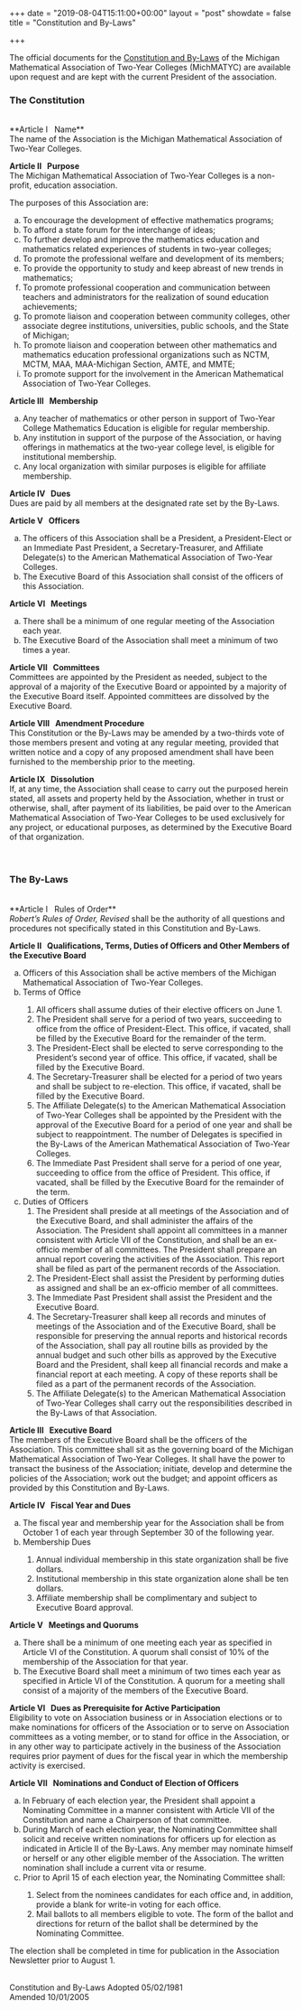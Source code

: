 +++
date = "2019-08-04T15:11:00+00:00"
layout = "post"
showdate = false
title = "Constitution and By-Laws"

+++

The official documents for the <a href="http://bit.ly/michmatycconstitution">Constitution and By-Laws</a> of the Michigan Mathematical Association of Two-Year Colleges (MichMATYC) are available upon request and are kept with the current President of the association.<br/>

### The Constitution
<br/>
**Article I &nbsp; Name**<br/>
The name of the Association is the Michigan Mathematical Association of Two-Year Colleges.<br/>

**Article II &nbsp; Purpose**<br/>
The Michigan Mathematical Association of Two-Year Colleges is a non-profit, education association.<br/>

The purposes of this Association are:
<ol type="a">
   <li> To encourage the development of effective mathematics programs;
   <li> To afford a state forum for the interchange of ideas;
   <li> To further develop and improve the mathematics education and mathematics related experiences of students in two-year colleges;</li>
   <li> To promote the professional welfare and development of its members;</li>
   <li> To provide the opportunity to study and keep abreast of new trends in mathematics;</li>
   <li> To promote professional cooperation and communication between teachers and administrators for the realization of sound education achievements;</li>
   <li> To promote liaison and cooperation between community colleges, other associate degree institutions, universities, public schools, and the State of Michigan;</li>
   <li> To promote liaison and cooperation between other mathematics and mathematics education professional organizations such as NCTM, MCTM, MAA, MAA-Michigan Section, AMTE, and MMTE;</li>
   <li> To promote support for the involvement in the American Mathematical Association of Two-Year Colleges.</li></ol>

**Article III &nbsp; Membership**
<ol type="a">
   <li> Any teacher of mathematics or other person in support of Two-Year College Mathematics Education is eligible for regular membership.</li>
   <li> Any institution in support of the purpose of the Association, or having offerings in mathematics at the two-year college level, is eligible for institutional membership.</li>
   <li> Any local organization with similar purposes is eligible for affiliate membership.</li></ol>
   
**Article IV &nbsp; Dues**<br/>
Dues are paid by all members at the designated rate set by the By-Laws.<br/>

**Article V &nbsp; Officers**
<ol type="a">
   <li> The officers of this Association shall be a President, a President-Elect or an Immediate Past President, a Secretary-Treasurer, and Affiliate Delegate(s) to the American Mathematical Association of Two-Year Colleges.</li>
   <li> The Executive Board of this Association shall consist of the officers of this Association.</li></ol>
   
**Article VI &nbsp; Meetings**
<ol type="a">
   <li> There shall be a minimum of one regular meeting of the Association each year.</li>
   <li> The Executive Board of the Association shall meet a minimum of two times a year.</li></ol>

**Article VII &nbsp; Committees**<br/>
Committees are appointed by the President as needed, subject to the approval of a majority of the Executive Board or appointed by a majority of the Executive Board itself. Appointed committees are dissolved by the Executive Board.<br/>

**Article VIII &nbsp; Amendment Procedure**<br/>
This Constitution or the By-Laws may be amended by a two-thirds vote of those members present and voting at any regular meeting, provided that written notice and a copy of any proposed amendment shall have been furnished to the membership prior to the meeting.<br/>

**Article IX &nbsp; Dissolution**<br/>
If, at any time, the Association shall cease to carry out the purposed herein stated, all assets and property held by the Association, whether in trust or otherwise, shall, after payment of its liabilities, be paid over to the American Mathematical Association of Two-Year Colleges to be used exclusively for any project, or educational purposes, as determined by the Executive Board of that organization.
<br/><br/><br/>

### The By-Laws
<br/>
**Article I &nbsp; Rules of Order**<br/>
<i>Robert’s Rules of Order, Revised</i> shall be the authority of all questions and procedures not specifically stated in this Constitution and By-Laws.<br/>

**Article II &nbsp; Qualifications, Terms, Duties of Officers and Other Members of the Executive Board**
<ol type="a">
   <li> Officers of this Association shall be active members of the Michigan Mathematical Association of Two-Year Colleges.</li>
	<li> Terms of Office</li>
   <ol>
      <li> All officers shall assume duties of their elective officers on June 1.</li>
      <li> The President shall serve for a period of two years, succeeding to office from the office of President-Elect. This office, if vacated, shall be filled by the Executive Board for the remainder of the term.</li>
      <li> The President-Elect shall be elected to serve corresponding to the President’s second year of office. This office, if vacated, shall be filled by the Executive Board.</li>
      <li> The Secretary-Treasurer shall be elected for a period of two years and shall be subject to re-election. This office, if vacated, shall be filled by the Executive Board.</li>
      <li> The Affiliate Delegate(s) to the American Mathematical Association of Two-Year Colleges shall be appointed by the President with the approval of the Executive Board for a period of one year and shall be subject to reappointment. The number of Delegates is specified in the By-Laws of the American Mathematical Association of Two-Year Colleges.</li>
      <li> The Immediate Past President shall serve for a period of one year, succeeding to office from the office of President. This office, if vacated, shall be filled by the Executive Board for the remainder of the term.</li></ol>

   <li> Duties of Officers
   <ol type="1">
      <li> The President shall preside at all meetings of the Association and of the Executive Board, and shall administer the affairs of the Association. The President shall appoint all committees in a manner consistent with Article VII of the Constitution, and shall be an ex-officio member of all committees. The President shall prepare an annual report covering the activities of the Association. This report shall be filed as part of the permanent records of the Association.</li>
      <li> The President-Elect shall assist the President by performing duties as assigned and shall be an ex-officio member of all committees.</li>
      <li> The Immediate Past President shall assist the President and the Executive Board.</li>
      <li> The Secretary-Treasurer shall keep all records and minutes of meetings of the Association and of the Executive Board, shall be responsible for preserving the annual reports and historical records of the Association, shall pay all routine bills as provided by the annual budget and such other bills as approved by the Executive Board and the President, shall keep all financial records and make a financial report at each meeting. A copy of these reports shall be filed as a part of the permanent records of the Association.</li>
      <li> The Affiliate Delegate(s) to the American Mathematical Association of Two-Year Colleges shall carry out the responsibilities described in the By-Laws of that Association.</li></ol></li></ol>
      
**Article III &nbsp; Executive Board**<br/>
The members of the Executive Board shall be the officers of the Association. This committee shall sit as the governing board of the Michigan Mathematical Association of Two-Year Colleges. It shall have the power to transact the business of the Association; initiate, develop and determine the policies of the Association; work out the budget; and appoint officers as provided by this Constitution and By-Laws.<br/>

**Article IV &nbsp; Fiscal Year and Dues**
<ol type="a">
   <li> The fiscal year and membership year for the Association shall be from October 1 of each year through September 30 of the following year.</li>
   <li> Membership Dues</li>
	<ol type="1">
	   <li> Annual individual membership in this state organization shall be five dollars.</li>
	   <li> Institutional membership in this state organization alone shall be ten dollars.</li>
	   <li> Affiliate membership shall be complimentary and subject to Executive Board approval.</li></ol></ol>
	   
**Article V &nbsp; Meetings and Quorums**
<ol type="a">
   <li> There shall be a minimum of one meeting each year as specified in Article VI of the Constitution. A quorum shall consist of 10% of the membership of the Association for that year.</li>
   <li> The Executive Board shall meet a minimum of two times each year as specified in Article VI of the Constitution. A quorum for a meeting shall consist of a majority of the members of the Executive Board.</li></ol>
   
**Article VI &nbsp; Dues as Prerequisite for Active Participation**<br/>
Eligibility to vote on Association business or in Association elections or to make nominations for officers of the Association or to serve on Association committees as a voting member, or to stand for office in the Association, or in any other way to participate actively in the business of the Association requires prior payment of dues for the fiscal year in which the membership activity is exercised.<br/>

**Article VII &nbsp; Nominations and Conduct of Election of Officers**
<ol type="a">
   <li> In February of each election year, the President shall appoint a Nominating Committee in a manner consistent with Article VII of the Constitution and name a Chairperson of that committee.</li>
   <li> During March of each election year, the Nominating Committee shall solicit and receive written nominations for officers up for election as indicated in Article II of the By-Laws. Any member may nominate himself or herself or any other eligible member of the Association. The written nomination shall include a current vita or resume.</li>
   <li> Prior to April 15 of each election year, the Nominating Committee shall:</li>
   <ol type="1"> 
	<li> Select from the nominees candidates for each office and, in addition, provide a blank for write-in voting for each office.</li>
	<li> Mail ballots to all members eligible to vote. The form of the ballot and directions for return of the ballot shall be determined by the Nominating Committee.</li></ol></ol>

The election shall be completed in time for publication in the Association Newsletter prior to August 1.<br/><br/>

Constitution and By-Laws Adopted 05/02/1981<br/>
Amended 10/01/2005
